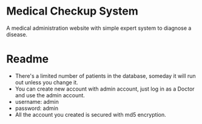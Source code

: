 # Medical Checkup System
A medical administration website with simple expert system to diagnose a disease.

# Readme 
- There's a limited number of patients in the database, someday it will run out unless you change it.
- You can create new account with admin account, just log in as a Doctor and use the admin account.
- username: admin
- password: admin
- All the account you created is secured with md5 encryption.